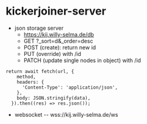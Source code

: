 # kickerjoiner-server

- json storage server
  - https://kij.willy-selma.de/db
  - GET ?_sort=d&_order=desc
  - POST (create): return new id
  - PUT (override) with /id
  - PATCH (update single nodes in object) with /id
```
return await fetch(url, {
    method,
    headers: {
      'Content-Type': 'application/json',
    },
    body: JSON.stringify(data),
  }).then((res) => res.json());
```
- websocket
-- wss://kij.willy-selma.de/ws
```

```
